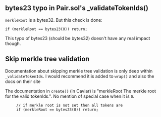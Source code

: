 
## bytes23 typo in Pair.sol's _validateTokenIds()

`merkleRoot` is a bytes32. But this check is done:
```
if (merkleRoot == bytes23(0)) return;
 ```
 
This typo of bytes23 (should be bytes32) doesn't have any real impact though.
 
## Skip merkle tree validation 
Documentation about skipping merkle tree validation is only deep within `_validateTokenIds`. I would recommend it is added to `wrap()` and also the docs on their site


The documentation in `create()` (in Caviar) is "merkleRoot The merkle root for the valid tokenIds.". No mention of special case when it is `0`. 

```
     // if merkle root is not set then all tokens are 
     if (merkleRoot == bytes23(0)) return;
```
 
